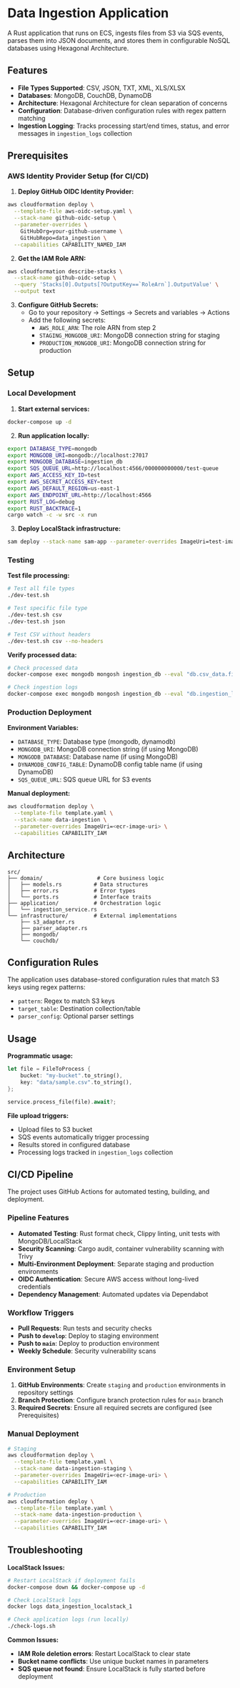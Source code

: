 # Data Ingestion Application

A Rust application that runs on ECS, ingests files from S3 via SQS events, parses them into JSON documents, and stores them in configurable NoSQL databases using Hexagonal Architecture.

## Features

- **File Types Supported**: CSV, JSON, TXT, XML, XLS/XLSX
- **Databases**: MongoDB, CouchDB, DynamoDB
- **Architecture**: Hexagonal Architecture for clean separation of concerns
- **Configuration**: Database-driven configuration rules with regex pattern matching
- **Ingestion Logging**: Tracks processing start/end times, status, and error messages in `ingestion_logs` collection

## Prerequisites

### AWS Identity Provider Setup (for CI/CD)

1. **Deploy GitHub OIDC Identity Provider:**
```bash
aws cloudformation deploy \
  --template-file aws-oidc-setup.yaml \
  --stack-name github-oidc-setup \
  --parameter-overrides \
    GitHubOrg=your-github-username \
    GitHubRepo=data_ingestion \
  --capabilities CAPABILITY_NAMED_IAM
```

2. **Get the IAM Role ARN:**
```bash
aws cloudformation describe-stacks \
  --stack-name github-oidc-setup \
  --query 'Stacks[0].Outputs[?OutputKey==`RoleArn`].OutputValue' \
  --output text
```

3. **Configure GitHub Secrets:**
   - Go to your repository → Settings → Secrets and variables → Actions
   - Add the following secrets:
     - `AWS_ROLE_ARN`: The role ARN from step 2
     - `STAGING_MONGODB_URI`: MongoDB connection string for staging
     - `PRODUCTION_MONGODB_URI`: MongoDB connection string for production

## Setup

### Local Development

1. **Start external services:**
```bash
docker-compose up -d
```

2. **Run application locally:**
```bash
export DATABASE_TYPE=mongodb
export MONGODB_URI=mongodb://localhost:27017
export MONGODB_DATABASE=ingestion_db
export SQS_QUEUE_URL=http://localhost:4566/000000000000/test-queue
export AWS_ACCESS_KEY_ID=test
export AWS_SECRET_ACCESS_KEY=test
export AWS_DEFAULT_REGION=us-east-1
export AWS_ENDPOINT_URL=http://localhost:4566
export RUST_LOG=debug
export RUST_BACKTRACE=1
cargo watch -c -w src -x run
```

3. **Deploy LocalStack infrastructure:**
```bash
sam deploy --stack-name sam-app --parameter-overrides ImageUri=test-image --no-confirm-changeset
```

### Testing

**Test file processing:**
```bash
# Test all file types
./dev-test.sh

# Test specific file type
./dev-test.sh csv
./dev-test.sh json

# Test CSV without headers
./dev-test.sh csv --no-headers
```

**Verify processed data:**
```bash
# Check processed data
docker-compose exec mongodb mongosh ingestion_db --eval "db.csv_data.find().pretty()"

# Check ingestion logs
docker-compose exec mongodb mongosh ingestion_db --eval "db.ingestion_logs.find().pretty()"
```
### Production Deployment

**Environment Variables:**
- `DATABASE_TYPE`: Database type (mongodb, dynamodb)
- `MONGODB_URI`: MongoDB connection string (if using MongoDB)
- `MONGODB_DATABASE`: Database name (if using MongoDB)
- `DYNAMODB_CONFIG_TABLE`: DynamoDB config table name (if using DynamoDB)
- `SQS_QUEUE_URL`: SQS queue URL for S3 events

**Manual deployment:**
```bash
aws cloudformation deploy \
  --template-file template.yaml \
  --stack-name data-ingestion \
  --parameter-overrides ImageUri=<ecr-image-uri> \
  --capabilities CAPABILITY_IAM
```

## Architecture

```
src/
├── domain/                 # Core business logic
│   ├── models.rs          # Data structures
│   ├── error.rs           # Error types
│   └── ports.rs           # Interface traits
├── application/           # Orchestration logic
│   └── ingestion_service.rs
└── infrastructure/        # External implementations
    ├── s3_adapter.rs
    ├── parser_adapter.rs
    ├── mongodb/
    └── couchdb/
```

## Configuration Rules

The application uses database-stored configuration rules that match S3 keys using regex patterns:

- `pattern`: Regex to match S3 keys
- `target_table`: Destination collection/table
- `parser_config`: Optional parser settings

## Usage

**Programmatic usage:**
```rust
let file = FileToProcess {
    bucket: "my-bucket".to_string(),
    key: "data/sample.csv".to_string(),
};

service.process_file(file).await?;
```

**File upload triggers:**
- Upload files to S3 bucket
- SQS events automatically trigger processing
- Results stored in configured database
- Processing logs tracked in `ingestion_logs` collection

## CI/CD Pipeline

The project uses GitHub Actions for automated testing, building, and deployment.

### Pipeline Features

- **Automated Testing**: Rust format check, Clippy linting, unit tests with MongoDB/LocalStack
- **Security Scanning**: Cargo audit, container vulnerability scanning with Trivy
- **Multi-Environment Deployment**: Separate staging and production environments
- **OIDC Authentication**: Secure AWS access without long-lived credentials
- **Dependency Management**: Automated updates via Dependabot

### Workflow Triggers

- **Pull Requests**: Run tests and security checks
- **Push to `develop`**: Deploy to staging environment
- **Push to `main`**: Deploy to production environment
- **Weekly Schedule**: Security vulnerability scans

### Environment Setup

1. **GitHub Environments**: Create `staging` and `production` environments in repository settings
2. **Branch Protection**: Configure branch protection rules for `main` branch
3. **Required Secrets**: Ensure all required secrets are configured (see Prerequisites)

### Manual Deployment

```bash
# Staging
aws cloudformation deploy \
  --template-file template.yaml \
  --stack-name data-ingestion-staging \
  --parameter-overrides ImageUri=<ecr-image-uri> \
  --capabilities CAPABILITY_IAM

# Production
aws cloudformation deploy \
  --template-file template.yaml \
  --stack-name data-ingestion-production \
  --parameter-overrides ImageUri=<ecr-image-uri> \
  --capabilities CAPABILITY_IAM
```

## Troubleshooting

**LocalStack Issues:**
```bash
# Restart LocalStack if deployment fails
docker-compose down && docker-compose up -d

# Check LocalStack logs
docker logs data_ingestion_localstack_1

# Check application logs (run locally)
./check-logs.sh
```

**Common Issues:**
- **IAM Role deletion errors**: Restart LocalStack to clear state
- **Bucket name conflicts**: Use unique bucket names in parameters
- **SQS queue not found**: Ensure LocalStack is fully started before deployment